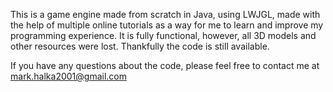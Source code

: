 This is a game engine made from scratch in Java, using LWJGL, made with the help of multiple online tutorials as a way for me to learn and 
improve my programming experience. It is fully functional, however, all 3D models and other resources were lost. Thankfully 
the code is still available.

If you have any questions about the code, please feel free to contact me at mark.halka2001@gmail.com
